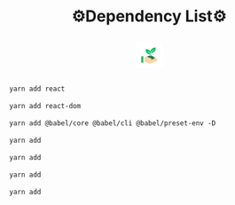 <h1 align="center">   
⚙️Dependency List⚙️
</h1>

<h2 align="center">   

  ![](https://github.com/Raphael-GC/plant-manager/blob/main/assets/favicon.png)  
</h2>



`yarn add react`

`yarn add react-dom`  <!--- Necessário para utilizarmos o react na web, pois no permite acessar a árvore de elementos do HTML no Javascript (react) -->

`yarn add @babel/core @babel/cli @babel/preset-env -D` <!--- O '-D' significa que é pra instalar essas dependências com viés de desenvolvimento. Estou dizendo ao editor que não precisarei disso quando minha aplicação estiver executando online. O cli serve para que eu consiga executar o Babel pela linha de comando. O present-env identifica o ambiente onde nossa aplicação está sendo executada, para realizar uma conversão personalizada e enxuta.-->

`yarn add `

`yarn add `

`yarn add `

`yarn add `
